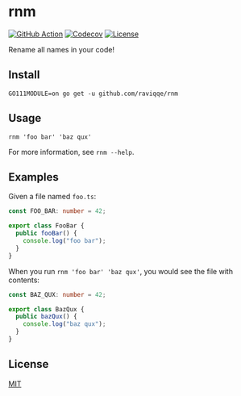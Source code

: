 # rnm

[![GitHub Action](https://img.shields.io/github/workflow/status/raviqqe/rnm/test?style=flat-square)](https://github.com/raviqqe/rnm/actions)
[![Codecov](https://img.shields.io/codecov/c/github/raviqqe/rnm.svg?style=flat-square)](https://codecov.io/gh/raviqqe/rnm)
[![License](https://img.shields.io/github/license/raviqqe/rnm.svg?style=flat-square)](LICENSE)

Rename all names in your code!

## Install

```
GO111MODULE=on go get -u github.com/raviqqe/rnm
```

## Usage

```
rnm 'foo bar' 'baz qux'
```

For more information, see `rnm --help`.

## Examples

Given a file named `foo.ts`:

```typescript
const FOO_BAR: number = 42;

export class FooBar {
  public fooBar() {
    console.log("foo bar");
  }
}
```

When you run `rnm 'foo bar' 'baz qux'`, you would see the file with contents:

```typescript
const BAZ_QUX: number = 42;

export class BazQux {
  public bazQux() {
    console.log("baz qux");
  }
}
```

## License

[MIT](LICENSE)
